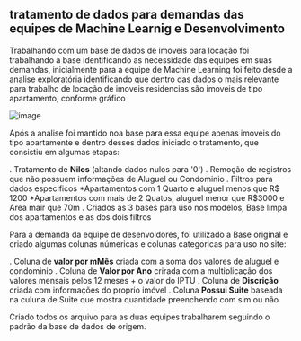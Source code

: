 
## tratamento de dados para demandas das equipes de Machine Learnig e Desenvolvimento

Trabalhando com um base de dados de imoveis para locação foi trabalhando a base identificando as necessidade das equipes em suas demandas, inicialmente para a equipe de Machine Learning foi feito desde a analise exploratória identificando que dentro das dados
o mais relevante para trabalho de locação de imoveis residencias são imoveis de tipo apartamento, conforme gráfico 

![image](https://github.com/reaugusto/Dados_imobiliaria_Alura/assets/40721866/7fa71eb8-1755-458f-ba2b-e6e44b072898)

Após a analise foi mantido noa base para essa equipe apenas imoveis do tipo apartamente e dentro desses dados iniciado o tratamento, que consistiu em algumas etapas:

. Tratamento de **Nilos** (altando dados nulos para '0')
. Remoção de registros que não possuem informações de Aluguel ou Condominio
. Filtros para dados especificos
  *Apartamentos com 1 Quarto e aluguel menos que R$ 1200
  *Apartamentos com mais de 2 Quatos, aluguel menor que R$3000 e Area mair que 70m
. Criados as 3 bases para uso nos modelos, Base limpa dos apartamentos e as dos dois filtros

Para a demanda da equipe de desenvoldores, foi utilizado a Base original e criado algumas colunas númericas e colunas categoricas para uso no site:

. Coluna de **valor por mMês** criada com a soma dos valores de aluguel e condominio
. Coluna de **Valor por Ano** crirada com a multiplicação dos valores mensais pelos 12 meses + o valor do IPTU
. Coluna de **Discrição** criada com informações do proprio imóvel
. Coluna **Possui Suite** baseada na culuna de Suite que mostra quantidade preenchendo com sim ou não

Criado todos os arquivo para as duas equipes trabalharem seguindo o padrão da base de dados de origem.

